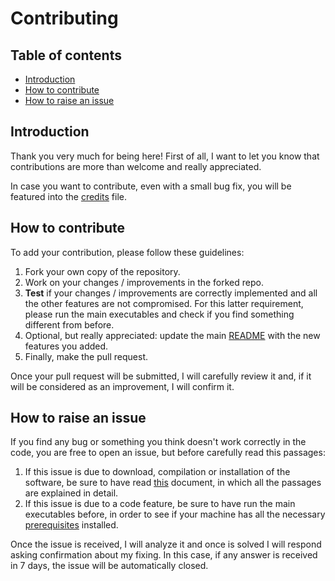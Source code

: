 # Contributing

## Table of contents

- [Introduction](#introduction)
- [How to contribute](#how-to-contribute)
- [How to raise an issue](#how-to-raise-an-issue)

## Introduction

Thank you very much for being here! First of all, I want to let you know that contributions are more than welcome and really appreciated.

In case you want to contribute, even with a small bug fix, you will be featured into the [credits](https://github.com/JustWhit3/particle-analysis#:~:text=are%20shown%20below%3A-,Authors,-Gianluca%20Bianco) file.

## How to contribute

To add your contribution, please follow these guidelines:

1) Fork your own copy of the repository.
2) Work on your changes / improvements in the forked repo.
3) **Test** if your changes / improvements are correctly implemented and all the other features are not compromised. For this latter requirement, please run the main executables and check if you find something different from before.
4) Optional, but really appreciated: update the main [README](https://github.com/JustWhit3/particle-analysis/blob/master/README.md) with the new features you added.
5) Finally, make the pull request.

Once your pull request will be submitted, I will carefully review it and, if it will be considered as an improvement, I will confirm it.

## How to raise an issue

If you find any bug or something you think doesn't work correctly in the code, you are free to open an issue, but before carefully read this passages:

1) If this issue is due to download, compilation or installation of the software, be sure to have read [this](https://github.com/JustWhit3/particle-analysis/blob/master/README.md#:~:text=cd%20particle%2Danalysis-,Compile%20and%20run,-Now%2C%20let%27s%20suppose) document, in which all the passages are explained in detail.
2) If this issue is due to a code feature, be sure to have run the main executables before, in order to see if your machine has all the necessary [prerequisites](https://github.com/JustWhit3/particle-analysis/blob/master/README.md#:~:text=sh%0A%E2%94%82%E2%94%80%E2%94%80%20Main.sh-,Prerequisites,-ROOT%20framework%3A%20see) installed.

Once the issue is received, I will analyze it and once is solved I will respond asking confirmation about my fixing. In this case, if any answer is received in 7 days, the issue will be automatically closed.